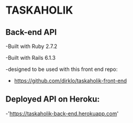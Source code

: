 # TASKAHOLIK


## Back-end API 
-Built with Ruby 2.7.2

-Built with Rails 6.1.3

-designed to be used with this front end repo:

- https://github.com/dirklo/taskaholik-front-end

## Deployed API on Heroku:
-'https://taskaholik-back-end.herokuapp.com' 
